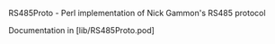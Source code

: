 RS485Proto - Perl implementation of Nick Gammon's RS485 protocol

Documentation in [lib/RS485Proto.pod]
